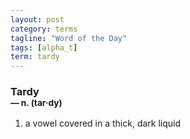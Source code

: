 ```yaml
---
layout: post
category: terms
tagline: "Word of the Day"
tags: [alpha_t]
term: tardy
---
```


<h3>Tardy<br/> <small>&mdash; n. (tar<span>&middot;</span>dy)</small></h3>
<p><ol><li>a vowel covered in a thick, dark liquid</li>
</ol></p>
